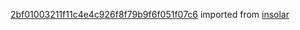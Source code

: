 [2bf01003211f11c4e4c926f8f79b9f6f051f07c6](https://github.com/insolar/insolar/commit/2bf01003211f11c4e4c926f8f79b9f6f051f07c6) imported from [insolar](https://github.com/insolar/insolar)
